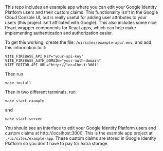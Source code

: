 This repo includes an example app where you can edit your Google Identity Platform users and their custom claims. This functionality isn't in the Google Cloud Console UI, but is really useful for adding user attributes to your users (this project isn't affiliated with Google). This also includes some nice React wrapper components for React apps, which can help make implementing authentication and authorization easier.

To get this working, create the file: `/ui/sites/example-app/.env`, and add this information to it:

```shell
VITE_FIREBASE_API_KEY="your-api-key"
VITE_FIREBASE_AUTH_DOMAIN="your-auth-domain"
VITE_EDITOR_API_URL="http://localhost:3001"
```

Then run

```shell
make install
```

Then in two different terminals, run:

```shell
make start-example
```

and

```shell
make start-server
```

You should see an interface to edit your Google Identity Platform users and custom claims at http://localhost:3000. This is the example app project at `./ui/sites/example-app`. These custom claims are stored in Google Identity Platform so you don't have to pay for extra storage.

